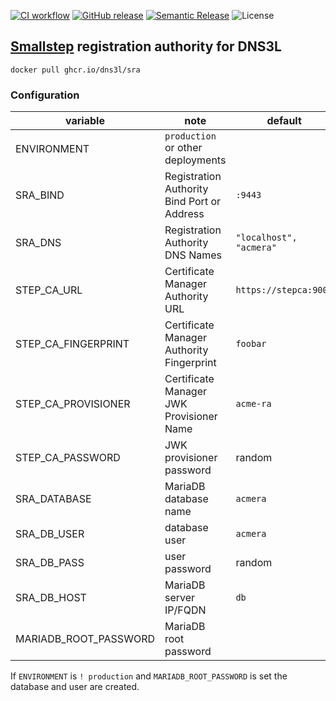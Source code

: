 [![CI workflow](https://img.shields.io/github/workflow/status/dns3l/sra/main?label=ci&logo=github)](https://github.com/dns3l/sra/actions/workflows/main.yml)
[![GitHub release](https://img.shields.io/github/release/dns3l/sra.svg&logo=github)](https://github.com/dns3l/sra/releases/latest)
[![Semantic Release](https://img.shields.io/badge/semantic--release-angular-e10079?logo=semantic-release)](https://github.com/semantic-release/semantic-release)
![License](https://img.shields.io/github/license/dns3l/sra)

## [Smallstep][1] registration authority for DNS3L

`docker pull ghcr.io/dns3l/sra`

[1]: https://smallstep.com/docs/registration-authorities/acme-for-certificate-manager

### Configuration

| variable | note | default |
| --- | --- | --- |
| ENVIRONMENT | `production` or other deployments | |
| SRA_BIND | Registration Authority Bind Port or Address | `:9443` |
| SRA_DNS | Registration Authority DNS Names | `"localhost", "acmera"` |
| STEP_CA_URL | Certificate Manager Authority URL | `https://stepca:9000` |
| STEP_CA_FINGERPRINT | Certificate Manager Authority Fingerprint | `foobar` |
| STEP_CA_PROVISIONER | Certificate Manager JWK Provisioner Name | `acme-ra` |
| STEP_CA_PASSWORD | JWK provisioner password | random |
| SRA_DATABASE | MariaDB database name | `acmera` |
| SRA_DB_USER | database user | `acmera` |
| SRA_DB_PASS | user password | random |
| SRA_DB_HOST | MariaDB server IP/FQDN | `db` |
| MARIADB_ROOT_PASSWORD | MariaDB root password | |

If `ENVIRONMENT` is `! production` and `MARIADB_ROOT_PASSWORD` is set the database and user are created.
